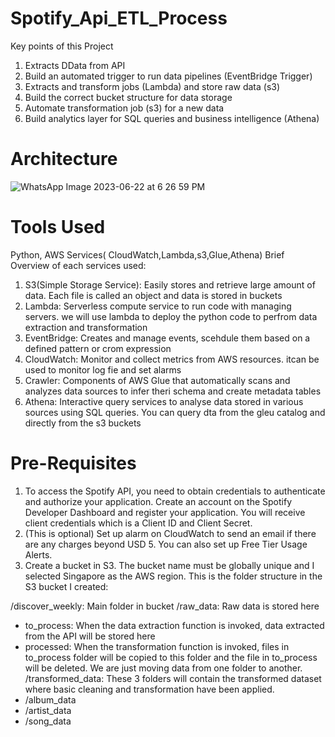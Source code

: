 # Spotify_Api_ETL_Process
Key points of this Project 
1. Extracts DData from API
2. Build an automated trigger to run data pipelines (EventBridge Trigger)
3. Extracts and transform jobs (Lambda) and store raw data (s3)
4. Build the correct bucket structure  for data storage
5. Automate transformation job (s3) for a new data
6. Build analytics layer for SQL queries and business intelligence (Athena)

# Architecture
![WhatsApp Image 2023-06-22 at 6 26 59 PM](https://github.com/adunajiye/Spotify_Api_ETL_Process/assets/80220180/79be9dcd-9cf2-459f-ad4a-dde2b35cc1fe)

# Tools Used
Python, AWS Services( CloudWatch,Lambda,s3,Glue,Athena)
Brief Overview of each services used:
1. S3(Simple Storage Service): Easily stores and retrieve large amount of data. Each file is called an object and data is stored in buckets
2. Lambda: Serverless compute service to run code with managing servers. we will use lambda to deploy the python code to perfrom data extraction and transformation
3. EventBridge: Creates and manage events, scehdule them based on a defined pattern or crom expression
4. CloudWatch: Monitor and collect metrics from AWS resources. itcan be used to monitor log fie and set alarms
5. Crawler: Components of AWS Glue that automatically  scans and analyzes data sources to infer theri schema and create metadata tables
6. Athena: Interactive query services to analyse data stored in various sources using SQL queries. You can query dta from the gleu catalog and directly from the s3 buckets

# Pre-Requisites
1. To access the Spotify API, you need to obtain credentials to authenticate and authorize your application. Create an account on the Spotify Developer Dashboard and register your application. You will receive client credentials which is a Client ID and Client Secret.
2. (This is optional) Set up alarm on CloudWatch to send an email if there are any charges beyond USD 5. You can also set up Free Tier Usage Alerts.
3. Create a bucket in S3. The bucket name must be globally unique and I selected Singapore as the AWS region. This is the folder structure in the S3 bucket I created:

/discover_weekly: Main folder in bucket
/raw_data: Raw data is stored here
* to_process: When the data extraction function is invoked, data extracted from the API will be stored here
* processed: When the transformation function is invoked, files in to_process folder will be copied to this folder and the file in to_process will be deleted. We are just moving data from one folder to another.
/transformed_data: These 3 folders will contain the transformed dataset where basic cleaning and transformation have been applied.
* /album_data
* /artist_data
* /song_data


